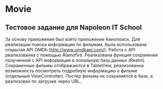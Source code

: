 #  Movie

## Тестовое задание для Napoleon IT School

За основу приложения был взято приложение Кинопоиск. 
Для реализации поиска информации по фильмам, была использована открытая API OMDb (http://www.omdbapi.com/).
Работа с API  реализованна с помощью Alamofire.
Реализована функция сохранения полученной с API информации в локальную базу данных (Realm).
Сохраненные фильмы отображаются в TableView, реализованна возможность посмотреть подробную информацию о фильме (отдельный ViewController).
Постер фильма не сохраняется в базе, а реализован по загрузке через URL.

